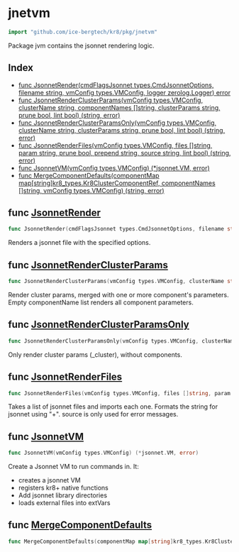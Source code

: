 # jnetvm

```go
import "github.com/ice-bergtech/kr8/pkg/jnetvm"
```

Package jvm contains the jsonnet rendering logic.

## Index

- [func JsonnetRender\(cmdFlagsJsonnet types.CmdJsonnetOptions, filename string, vmConfig types.VMConfig, logger zerolog.Logger\) error](<#JsonnetRender>)
- [func JsonnetRenderClusterParams\(vmConfig types.VMConfig, clusterName string, componentNames \[\]string, clusterParams string, prune bool, lint bool\) \(string, error\)](<#JsonnetRenderClusterParams>)
- [func JsonnetRenderClusterParamsOnly\(vmConfig types.VMConfig, clusterName string, clusterParams string, prune bool, lint bool\) \(string, error\)](<#JsonnetRenderClusterParamsOnly>)
- [func JsonnetRenderFiles\(vmConfig types.VMConfig, files \[\]string, param string, prune bool, prepend string, source string, lint bool\) \(string, error\)](<#JsonnetRenderFiles>)
- [func JsonnetVM\(vmConfig types.VMConfig\) \(\*jsonnet.VM, error\)](<#JsonnetVM>)
- [func MergeComponentDefaults\(componentMap map\[string\]kr8\_types.Kr8ClusterComponentRef, componentNames \[\]string, vmConfig types.VMConfig\) \(string, error\)](<#MergeComponentDefaults>)


<a name="JsonnetRender"></a>
## func [JsonnetRender](<https://github.com:icebergtech/kr8/blob/main/pkg/jnetvm/jsonnet.go#L142-L147>)

```go
func JsonnetRender(cmdFlagsJsonnet types.CmdJsonnetOptions, filename string, vmConfig types.VMConfig, logger zerolog.Logger) error
```

Renders a jsonnet file with the specified options.

<a name="JsonnetRenderClusterParams"></a>
## func [JsonnetRenderClusterParams](<https://github.com:icebergtech/kr8/blob/main/pkg/jnetvm/jsonnet.go#L222-L229>)

```go
func JsonnetRenderClusterParams(vmConfig types.VMConfig, clusterName string, componentNames []string, clusterParams string, prune bool, lint bool) (string, error)
```

Render cluster params, merged with one or more component's parameters. Empty componentName list renders all component parameters.

<a name="JsonnetRenderClusterParamsOnly"></a>
## func [JsonnetRenderClusterParamsOnly](<https://github.com:icebergtech/kr8/blob/main/pkg/jnetvm/jsonnet.go#L198-L204>)

```go
func JsonnetRenderClusterParamsOnly(vmConfig types.VMConfig, clusterName string, clusterParams string, prune bool, lint bool) (string, error)
```

Only render cluster params \(\_cluster\), without components.

<a name="JsonnetRenderFiles"></a>
## func [JsonnetRenderFiles](<https://github.com:icebergtech/kr8/blob/main/pkg/jnetvm/jsonnet.go#L84-L92>)

```go
func JsonnetRenderFiles(vmConfig types.VMConfig, files []string, param string, prune bool, prepend string, source string, lint bool) (string, error)
```

Takes a list of jsonnet files and imports each one. Formats the string for jsonnet using "\+". source is only used for error messages.

<a name="JsonnetVM"></a>
## func [JsonnetVM](<https://github.com:icebergtech/kr8/blob/main/pkg/jnetvm/jsonnet.go#L51>)

```go
func JsonnetVM(vmConfig types.VMConfig) (*jsonnet.VM, error)
```

Create a Jsonnet VM to run commands in. It:

- creates a jsonnet VM
- registers kr8\+ native functions
- Add jsonnet library directories
- loads external files into extVars

<a name="MergeComponentDefaults"></a>
## func [MergeComponentDefaults](<https://github.com:icebergtech/kr8/blob/main/pkg/jnetvm/jsonnet.go#L268-L272>)

```go
func MergeComponentDefaults(componentMap map[string]kr8_types.Kr8ClusterComponentRef, componentNames []string, vmConfig types.VMConfig) (string, error)
```

